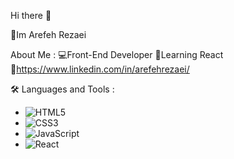 Hi there 👋

👋Im Arefeh Rezaei 

About Me :
💻Front-End Developer
🌱Learning React
🔗https://www.linkedin.com/in/arefehrezaei/

🛠️ Languages and Tools :
- ![HTML5](https://img.shields.io/badge/-HTML5-E34F26?style=flat&logo=html5&logoColor=white)
- ![CSS3](https://img.shields.io/badge/-CSS3-1572B6?style=flat&logo=css3&logoColor=white)
- ![JavaScript](https://img.shields.io/badge/-JavaScript-F7DF1E?style=flat&logo=javascript&logoColor=black)
- ![React](https://img.shields.io/badge/-React-61DAFB?style=flat&logo=react&logoColor=black)
